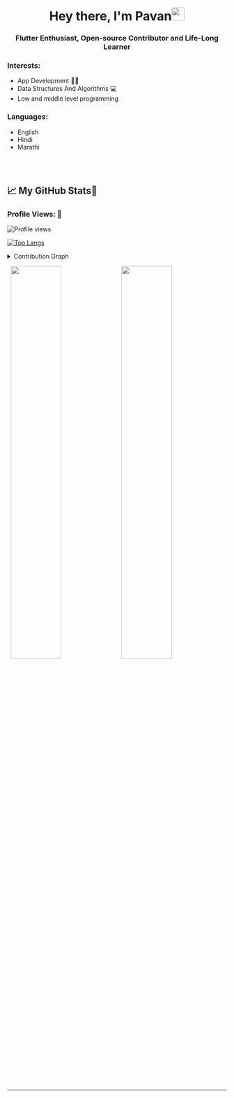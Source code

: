 <h1 align="center">Hey there, I'm Pavan<img src="https://raw.githubusercontent.com/MartinHeinz/MartinHeinz/master/wave.gif" width="30px"></h1>

<h3 align="center">Flutter Enthusiast, Open-source Contributor and Life-Long Learner</h3>



<h3 align="left">Interests:</h3>

- App Development 👩‍💻
- Data Structures And Algorithms 💻
- Low and middle level programming

<h3 align="left">Languages:</h3>

- English
- Hindi
- Marathi

<br><br>

  
## &#x1f4c8; My GitHub Stats🎯
 
<h3 align="left">Profile Views: 🧐</h3>
  
![Profile views](https://gpvc.arturio.dev/Pavan49719)

[![Top Langs](https://github-readme-stats.vercel.app/api/top-langs/?username=Pavan49719&theme=chartreuse-dark)](https://github.com/anuraghazra/github-readme-stats)
  
<details><summary>Contribution Graph</summary>
<p align="left">
<img width="90%" src="https://activity-graph.herokuapp.com/graph?username=Pavan49719&theme=chartreuse-dark&no-frame=false" /></p>
</details>

  

<p align="left">
  <img width="48%" src="https://github-readme-stats.vercel.app/api?username=Pavan49719&show_icons=true&theme=chartreuse-dark&count_private=true&include_all_commits=true" /> 
  <img width="48%" src="https://github-readme-streak-stats.herokuapp.com/?user=Pavan49719&theme=chartreuse-dark" />
</p>  


  

-----
